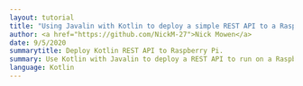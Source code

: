 ```yaml
---
layout: tutorial
title: "Using Javalin with Kotlin to deploy a simple REST API to a Raspberry Pi"
author: <a href="https://github.com/NickM-27">Nick Mowen</a>
date: 9/5/2020
summarytitle: Deploy Kotlin REST API to Raspberry Pi.
summary: Use Kotlin with Javalin to deploy a REST API to run on a Raspberry Pi"
language: Kotlin
---
```

